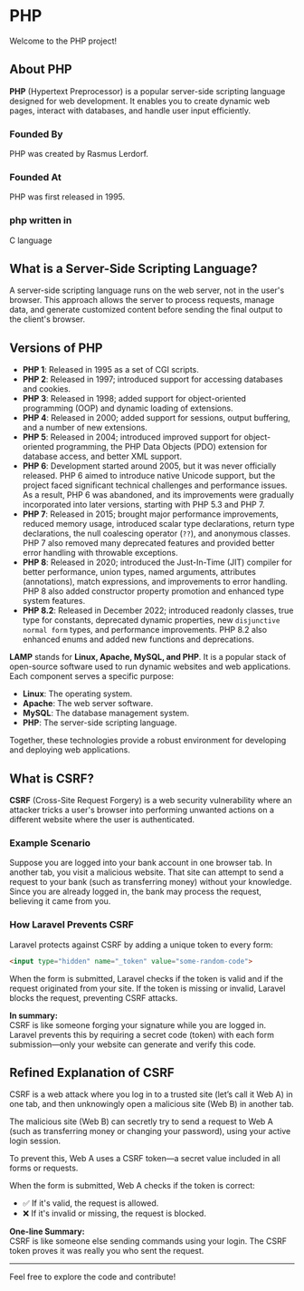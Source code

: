 # PHP

Welcome to the PHP project!

## About PHP

**PHP** (Hypertext Preprocessor) is a popular server-side scripting language designed for web development. It enables you to create dynamic web pages, interact with databases, and handle user input efficiently. 

### Founded By

PHP was created by Rasmus Lerdorf.

### Founded At

PHP was first released in 1995.

### php written in

C language

## What is a Server-Side Scripting Language?

A server-side scripting language runs on the web server, not in the user's browser. This approach allows the server to process requests, manage data, and generate customized content before sending the final output to the client's browser.

## Versions of PHP

- **PHP 1**: Released in 1995 as a set of CGI scripts.
- **PHP 2**: Released in 1997; introduced support for accessing databases and cookies.
- **PHP 3**: Released in 1998; added support for object-oriented programming (OOP) and dynamic loading of extensions.
- **PHP 4**: Released in 2000; added support for sessions, output buffering, and a number of new extensions.
- **PHP 5**: Released in 2004; introduced improved support for object-oriented programming, the PHP Data Objects (PDO) extension for database access, and better XML support.
- **PHP 6**: Development started around 2005, but it was never officially released. PHP 6 aimed to introduce native Unicode support, but the project faced significant technical challenges and performance issues. As a result, PHP 6 was abandoned, and its improvements were gradually incorporated into later versions, starting with PHP 5.3 and PHP 7.
- **PHP 7**: Released in 2015; brought major performance improvements, reduced memory usage, introduced scalar type declarations, return type declarations, the null coalescing operator (`??`), and anonymous classes. PHP 7 also removed many deprecated features and provided better error handling with throwable exceptions.
- **PHP 8**: Released in 2020; introduced the Just-In-Time (JIT) compiler for better performance, union types, named arguments, attributes (annotations), match expressions, and improvements to error handling. PHP 8 also added constructor property promotion and enhanced type system features.
- **PHP 8.2**: Released in December 2022; introduced readonly classes, true type for constants, deprecated dynamic properties, new `disjunctive normal form` types, and performance improvements. PHP 8.2 also enhanced enums and added new functions and deprecations.

**LAMP** stands for **Linux, Apache, MySQL, and PHP**. It is a popular stack of open-source software used to run dynamic websites and web applications. Each component serves a specific purpose:

- **Linux**: The operating system.
- **Apache**: The web server software.
- **MySQL**: The database management system.
- **PHP**: The server-side scripting language.

Together, these technologies provide a robust environment for developing and deploying web applications.
## What is CSRF?

**CSRF** (Cross-Site Request Forgery) is a web security vulnerability where an attacker tricks a user's browser into performing unwanted actions on a different website where the user is authenticated.

### Example Scenario

Suppose you are logged into your bank account in one browser tab. In another tab, you visit a malicious website. That site can attempt to send a request to your bank (such as transferring money) without your knowledge. Since you are already logged in, the bank may process the request, believing it came from you.

### How Laravel Prevents CSRF

Laravel protects against CSRF by adding a unique token to every form:

```html
<input type="hidden" name="_token" value="some-random-code">
```

When the form is submitted, Laravel checks if the token is valid and if the request originated from your site. If the token is missing or invalid, Laravel blocks the request, preventing CSRF attacks.

**In summary:**  
CSRF is like someone forging your signature while you are logged in. Laravel prevents this by requiring a secret code (token) with each form submission—only your website can generate and verify this code.


## Refined Explanation of CSRF

CSRF is a web attack where you log in to a trusted site (let’s call it Web A) in one tab, and then unknowingly open a malicious site (Web B) in another tab.

The malicious site (Web B) can secretly try to send a request to Web A (such as transferring money or changing your password), using your active login session.

To prevent this, Web A uses a CSRF token—a secret value included in all forms or requests.

When the form is submitted, Web A checks if the token is correct:

- ✅ If it's valid, the request is allowed.
- ❌ If it's invalid or missing, the request is blocked.

**One-line Summary:**  
CSRF is like someone else sending commands using your login. The CSRF token proves it was really you who sent the request.

---


Feel free to explore the code and contribute!
